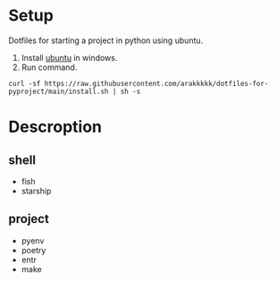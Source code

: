 # Setup
Dotfiles for starting a project in python using ubuntu.

1. Install [ubuntu](https://www.school.ctc-g.co.jp/columns/miyazaki/miyazaki01.html) in windows.
2. Run command.
```
curl -sf https://raw.githubusercontent.com/arakkkkk/dotfiles-for-pyproject/main/install.sh | sh -s
```

# Descroption
## shell
- fish
- starship

## project
- pyenv
- poetry
- entr
- make
